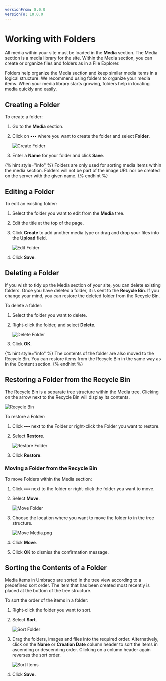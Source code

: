 ```yaml
---
versionFrom: 8.0.0
versionTo: 10.0.0
---
```


# Working with Folders

All media within your site must be loaded in the **Media** section. The Media section is a media library for the site. Within the Media section, you can create or organize files and folders as in a File Explorer.

Folders help organize the Media section and keep similar media items in a logical structure. We recommend using folders to organize your media items. When your media library starts growing, folders help in locating media quickly and easily.

## Creating a Folder

To create a folder:

1. Go to the **Media** section.
2.  Click on **•••** where you want to create the folder and select **Folder**.

    ![Create Folder](images/create-folder-v9.png)
3. Enter a **Name** for your folder and click **Save**.

{% hint style="info" %}
Folders are only used for sorting media items within the media section. Folders will not be part of the image URL nor be created on the server with the given name.
{% endhint %}

## Editing a Folder

To edit an existing folder:

1. Select the folder you want to edit from the **Media** tree.
2. Edit the title at the top of the page.
3.  Click **Create** to add another media type or drag and drop your files into the **Upload** field.

    ![Edit Folder](images/Edit-folder-v9.png)
4. Click **Save**.

## Deleting a Folder

If you wish to tidy up the Media section of your site, you can delete existing folders. Once you have deleted a folder, it is sent to the **Recycle Bin**. If you change your mind, you can restore the deleted folder from the Recycle Bin.

To delete a folder:

1. Select the folder you want to delete.
2.  Right-click the folder, and select **Delete**.

    ![Delete Folder](images/Delete-folder-v9.png)
3. Click **OK**.

{% hint style="info" %}
The contents of the folder are also moved to the Recycle Bin. You can restore items from the Recycle Bin in the same way as in the Content section.
{% endhint %}

## Restoring a Folder from the Recycle Bin

The Recycle Bin is a separate tree structure within the Media tree. Clicking on the arrow next to the Recycle Bin will display its contents.

![Recycle Bin](images/mediaRecycle-v9.png)

To restore a Folder:

1. Click **•••** next to the Folder or right-click the Folder you want to restore.
2.  Select **Restore**.

    ![Restore Folder](images/Restore-Folder-v9.png)
3. Click **Restore**.

### Moving a Folder from the Recycle Bin

To move Folders within the Media section:

1. Click **•••** next to the folder or right-click the folder you want to move.
2.  Select **Move**.

    ![Move Folder](images/Move-Folder-v9.png)
3.  Choose the location where you want to move the folder to in the tree structure.

    ![Move Media.png](images/Move-media-location-v9.png)
4. Click **Move**.
5. Click **OK** to dismiss the confirmation message.

## Sorting the Contents of a Folder

Media items in Umbraco are sorted in the tree view according to a predefined sort order. The item that has been created most recently is placed at the bottom of the tree structure.

To sort the order of the items in a folder:

1. Right-click the folder you want to sort.
2.  Select **Sort**.

    ![Sort Folder](images/Sort-Folder-v9.png)
3.  Drag the folders, images and files into the required order. Alternatively, click on the **Name** or **Creation Date** column header to sort the items in ascending or descending order. Clicking on a column header again reverses the sort order.

    ![Sort Items](images/sort-items-v9.png)
4. Click **Save.**
